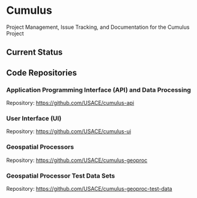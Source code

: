 # Cumulus

Project Management, Issue Tracking, and Documentation for the Cumulus Project

## Current Status

## Code Repositories

### Application Programming Interface (API) and Data Processing

Repository: https://github.com/USACE/cumulus-api

### User Interface (UI)

Repository: https://github.com/USACE/cumulus-ui

### Geospatial Processors

Repository: https://github.com/USACE/cumulus-geoproc

### Geospatial Processor Test Data Sets

Repository: https://github.com/USACE/cumulus-geoproc-test-data
